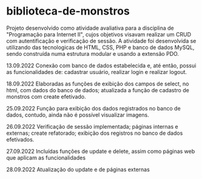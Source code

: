 # biblioteca-de-monstros

Projeto desenvolvido como atividade avaliativa para a disciplina de "Programação para Internet II", cujos objetivos visavam realizar um CRUD com autentificação e verificação de sessão. 
A atividade foi desenvolvida se utilizando das tecnologicas de HTML, CSS, PHP e banco de dados MySQL, sendo construída numa estrutura modular e usando a extensão PDO.

13.09.2022
Conexão com banco de dados estabelecida e, até então, possui as funcionalidades de: cadastrar usuário, realizar login e realizar logout.

18.09.2022
Elaboradas as funções de exibição dos campos de select, no html, com dados do banco de dados; atualizada a função de cadastro de monstros com create efetivado.

25.09.2022 
Função para exibição dos dados registrados no banco de dados, contudo, ainda não é possível visualizar imagens.

26.09.2022
Verificação de sessão implementada; páginas internas e externas; create refatorado; exibição dos registros no banco de dados efetivados.

27.09.2022
Incluídas funções de update e delete, assim como páginas web que aplicam as funcionalidades

28.09.2022
Atualização do update e de páginas externas
